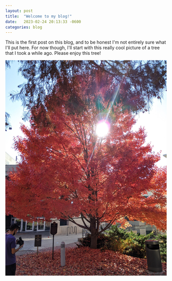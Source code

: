 ```yaml
---
layout: post
title:  "Welcome to my blog!"
date:   2023-02-24 20:13:33 -0600
categories: blog
---
```

This is the first post on this blog, and to be honest I'm not entirely sure what I'll put here. For now though, I'll start with this really cool picture of a tree that I took a while ago. Please enjoy this tree! 

![Cool tree!](/images/tree_pic.jpg)